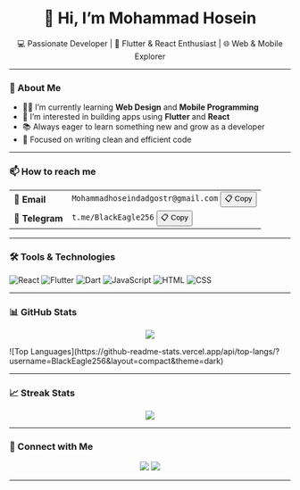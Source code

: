 <h1 align="center">👋 Hi, I’m Mohammad Hosein</h1>

<p align="center">
  💻 Passionate Developer | 📱 Flutter & React Enthusiast | 🌐 Web & Mobile Explorer
</p>

---

### 🚀 About Me

- 👨‍💻 I’m currently learning **Web Design** and **Mobile Programming**  
- 🔭 I’m interested in building apps using **Flutter** and **React**  
- 📚 Always eager to learn something new and grow as a developer  
- 🎯 Focused on writing clean and efficient code  

---

### 📫 How to reach me

<table>
  <tr>
    <td><strong>📧 Email</strong></td>
    <td>
      <code id="email">Mohammadhoseindadgostr@gmail.com</code>
      <button onclick="copyToClipboard('email')">📋 Copy</button>
    </td>
  </tr>
  <tr>
    <td><strong>📨 Telegram</strong></td>
    <td>
      <code id="telegram">t.me/BlackEagle256</code>
      <button onclick="copyToClipboard('telegram')">📋 Copy</button>
    </td>
  </tr>
</table>

---

### 🛠️ Tools & Technologies

![React](https://img.shields.io/badge/-React-61DAFB?logo=react&logoColor=000)
![Flutter](https://img.shields.io/badge/-Flutter-02569B?logo=flutter&logoColor=white)
![Dart](https://img.shields.io/badge/-Dart-0175C2?logo=dart&logoColor=white)
![JavaScript](https://img.shields.io/badge/-JavaScript-F7DF1E?logo=javascript&logoColor=000)
![HTML](https://img.shields.io/badge/-HTML5-E34F26?logo=html5&logoColor=white)
![CSS](https://img.shields.io/badge/-CSS3-1572B6?logo=css3&logoColor=white)

---

### 📊 GitHub Stats

<p align="center">
  <img src="https://github-readme-stats.vercel.app/api?username=BlackEagle256&show_icons=true&theme=tokyonight" />
</p>
![Top Languages](https://github-readme-stats.vercel.app/api/top-langs/?username=BlackEagle256&layout=compact&theme=dark)

---

### 📈 Streak Stats

<p align="center">
  <img src="https://github-readme-streak-stats.herokuapp.com?user=BlackEagle256&theme=tokyonight&hide_border=false" />
</p>

---

### 🔗 Connect with Me

<p align="center">
  <a href="https://t.me/BlackEagle256"><img src="https://img.shields.io/badge/-Telegram-2CA5E0?logo=telegram&logoColor=white" /></a>
  <a href="mailto:Mohammadhoseindadgostr@gmail.com"><img src="https://img.shields.io/badge/-Email-D14836?logo=gmail&logoColor=white" /></a>
</p>

---
